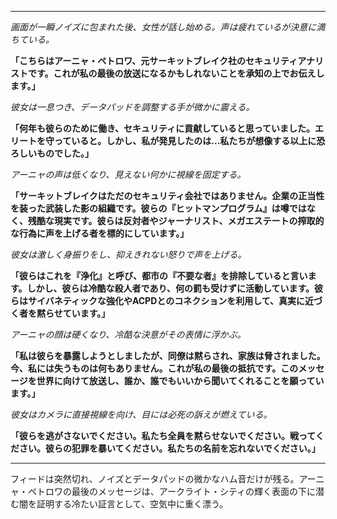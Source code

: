 
---

_画面が一瞬ノイズに包まれた後、女性が話し始める。声は疲れているが決意に満ちている。_

**「こちらはアーニャ・ペトロワ、元サーキットブレイク社のセキュリティアナリストです。これが私の最後の放送になるかもしれないことを承知の上でお伝えします。」**

_彼女は一息つき、データパッドを調整する手が微かに震える。_

**「何年も彼らのために働き、セキュリティに貢献していると思っていました。エリートを守っていると。しかし、私が発見したのは…私たちが想像する以上に恐ろしいものでした。」**

_アーニャの声は低くなり、見えない何かに視線を固定する。_

**「サーキットブレイクはただのセキュリティ会社ではありません。企業の正当性を装った武装した影の組織です。彼らの『ヒットマンプログラム』は噂ではなく、残酷な現実です。彼らは反対者やジャーナリスト、メガエステートの搾取的な行為に声を上げる者を標的にしています。」**

_彼女は激しく身振りをし、抑えきれない怒りで声を上げる。_

**「彼らはこれを『浄化』と呼び、都市の『不要な者』を排除していると言います。しかし、彼らは冷酷な殺人者であり、何の罰も受けずに活動しています。彼らはサイバネティックな強化やACPDとのコネクションを利用して、真実に近づく者を黙らせています。」**

_アーニャの顔は硬くなり、冷酷な決意がその表情に浮かぶ。_

**「私は彼らを暴露しようとしましたが、同僚は黙らされ、家族は脅されました。今、私には失うものは何もありません。これが私の最後の抵抗です。このメッセージを世界に向けて放送し、誰か、誰でもいいから聞いてくれることを願っています。」**

_彼女はカメラに直接視線を向け、目には必死の訴えが燃えている。_

**「彼らを逃がさないでください。私たち全員を黙らせないでください。戦ってください。彼らの犯罪を暴いてください。私たちの名前を忘れないでください。」**

---

フィードは突然切れ、ノイズとデータパッドの微かなハム音だけが残る。アーニャ・ペトロワの最後のメッセージは、アークライト・シティの輝く表面の下に潜む闇を証明する冷たい証言として、空気中に重く漂う。
